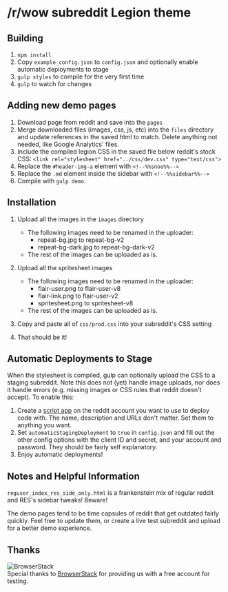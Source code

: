 # /r/wow subreddit Legion theme

## Building

1. `npm install`
2. Copy `example_config.json` to `config.json` and optionally enable automatic deployments to stage
2. `gulp styles` to compile for the very first time
3. `gulp` to watch for changes

## Adding new demo pages

1. Download page from reddit and save into the `pages`
2. Merge downloaded files (images, css, js, etc) into the `files` directory and update references in the saved html to match. Delete anything not needed, like Google Analytics' files.
3. Include the compiled legion CSS in the saved file below reddit's stock CSS: `<link rel="stylesheet" href="../css/dev.css" type="text/css">`
4. Replace the `#header-img-a` element with `<!--%%snoo%%-->` 
5. Replace the `.md` element inside the sidebar with `<!--%%sidebar%%-->`
6. Compile with `gulp demo`. 

## Installation

1. Upload all the images in the `images` directory
    * The following images need to be renamed in the uploader:
        * repeat-bg.jpg to repeat-bg-v2
        * repeat-bg-dark.jpg to repeat-bg-dark-v2
    * The rest of the images can be uploaded as is.
    
2. Upload all the spritesheet images
    * The following images need to be renamed in the uploader:
        * flair-user.png to flair-user-v8
        * flair-link.png to flair-user-v2
        * spritesheet.png to spritesheet-v8
    * The rest of the images can be uploaded as is.

3. Copy and paste all of `css/prod.css` into your subreddit's CSS setting
4. That should be it!

## Automatic Deployments to Stage

When the stylesheet is compiled, gulp can optionally upload the CSS to a staging subreddit. Note this does not (yet) handle image uploads, nor does it handle errors (e.g. missing images or CSS rules that reddit doesn't accept). To enable this:
 
1. Create a [script app](https://www.reddit.com/prefs/apps/) on the reddit account you want to use to deploy code with. The name, description and URLs don't matter. Set them to anything you want.
2. Set `automaticStagingDeployment` to `true` in `config.json` and fill out the other config options with the client ID and secret, and your account and password. They should be fairly self explanatory. 
3. Enjoy automatic deployments!
 
## Notes and Helpful Information

`reguser_index_res_side_only.html` is a frankenstein mix of regular reddit and RES's sidebar tweaks! Beware!

The demo pages tend to be time capsules of reddit that get outdated fairly quickly. Feel free to update them, or create a live test subreddit and upload for a better demo experience. 

## Thanks

![BrowserStack](https://i.redd.it/vbwmjeq64d0y.png)   
Special thanks to [BrowserStack](https://www.browserstack.com/) for providing us with a free account for testing.
